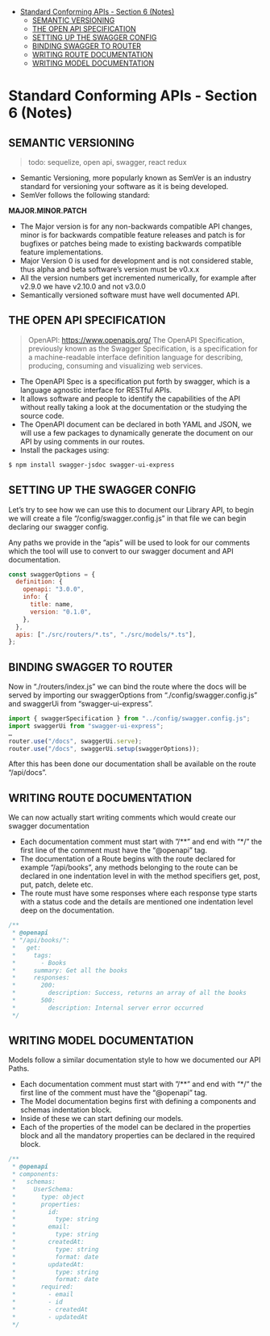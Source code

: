 - [Standard Conforming APIs - Section 6 (Notes)](#standard-conforming-apis---section-6-notes)
  - [SEMANTIC VERSIONING](#semantic-versioning)
  - [THE OPEN API SPECIFICATION](#the-open-api-specification)
  - [SETTING UP THE SWAGGER CONFIG](#setting-up-the-swagger-config)
  - [BINDING SWAGGER TO ROUTER](#binding-swagger-to-router)
  - [WRITING ROUTE DOCUMENTATION](#writing-route-documentation)
  - [WRITING MODEL DOCUMENTATION](#writing-model-documentation)

# Standard Conforming APIs - Section 6 (Notes)

## SEMANTIC VERSIONING

> todo: sequelize, open api, swagger, react redux

- Semantic Versioning, more popularly known as SemVer is an industry standard for versioning your software as it is being developed.
- SemVer follows the following standard:

**MAJOR.MINOR.PATCH**

- The Major version is for any non-backwards compatible API changes, minor is for backwards compatible feature releases and patch is for bugfixes or patches being made to existing backwards compatible feature implementations.
- Major Version 0 is used for development and is not considered stable, thus alpha and beta software’s version must be v0.x.x
- All the version numbers get incremented numerically, for example after v2.9.0 we have v2.10.0 and not v3.0.0
- Semantically versioned software must have well documented API.

## THE OPEN API SPECIFICATION

> OpenAPI: https://www.openapis.org/
> The OpenAPI Specification, previously known as the Swagger Specification, is a specification for a machine-readable interface definition language for describing, producing, consuming and visualizing web services.

- The OpenAPI Spec is a specification put forth by swagger, which is a language agnostic interface for RESTful APIs.
- It allows software and people to identify the capabilities of the API without really taking a look at the documentation or the studying the source code. 
- The OpenAPI document can be declared in both YAML and JSON, we will use a few packages to dynamically generate the document on our API by using comments in our routes.
- Install the packages using:

```bash
$ npm install swagger-jsdoc swagger-ui-express
```

## SETTING UP THE SWAGGER CONFIG

Let’s try to see how we can use this to document our Library API, to begin we will create a file “/config/swagger.config.js” in that file we can begin declaring our swagger config.

Any paths we provide in the ”apis” will be used to look for our comments which the tool will use to convert to our swagger document and API documentation.

```javascript
const swaggerOptions = {
  definition: {
    openapi: "3.0.0",
    info: {
      title: name,
      version: "0.1.0",
    },
  },
  apis: ["./src/routers/*.ts", "./src/models/*.ts"],
};
```

## BINDING SWAGGER TO ROUTER

Now in “./routers/index.js” we can bind the route where the docs will be served by importing our swaggerOptions from “./config/swagger.config.js” and swaggerUi from “swagger-ui-express”.

```javascript
import { swaggerSpecification } from "../config/swagger.config.js";
import swaggerUi from "swagger-ui-express";
…
router.use("/docs", swaggerUi.serve);
router.use("/docs", swaggerUi.setup(swaggerOptions));
```

After this has been done our documentation shall be available on the route “/api/docs”.

## WRITING ROUTE DOCUMENTATION

We can now actually start writing comments which would create our swagger documentation

- Each documentation comment must start with ”/**” and end with “*/” the first line of the comment must have the “@openapi” tag.
- The documentation of a Route begins with the route declared for example “/api/books”, any methods belonging to the route can be declared in one indentation level in with the method specifiers get, post, put, patch, delete etc.
- The route must have some responses where each response type starts with a status code and the details are mentioned one indentation level deep on the documentation. 

```javascript
/**
 * @openapi
 * "/api/books/":
 *   get:
 *     tags:
 *       - Books
 *     summary: Get all the books
 *     responses:
 *       200:
 *         description: Success, returns an array of all the books
 *       500:
 *         description: Internal server error occurred
 */
```

## WRITING MODEL DOCUMENTATION

Models follow a similar documentation style to how we documented our API Paths.

- Each documentation comment must start with ”/**” and end with “*/” the first line of the comment must have the “@openapi” tag.
- The Model documentation begins first with defining a components and schemas indentation block.
- Inside of these we can start defining our models.
- Each of the properties of the model can be declared in the properties block and all the mandatory properties can be declared in the required block.

```javascript
/**
 * @openapi
 * components:
 *   schemas:
 *     UserSchema:
 *       type: object
 *       properties:
 *         id:
 *           type: string
 *         email:
 *           type: string
 *         createdAt:
 *           type: string
 *           format: date
 *         updatedAt:
 *           type: string
 *           format: date
 *       required:
 *         - email
 *         - id
 *         - createdAt
 *         - updatedAt
 */
```


